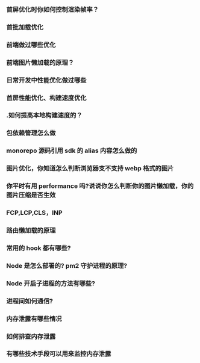 ### 首屏优化时你如何控制渲染帧率？

### 首批加载优化

### 前端做过哪些优化

### 前端图片懒加载的原理？

### 日常开发中性能优化做过哪些

### 首屏性能优化、构建速度优化

### .如何提高本地构建速度的？

### 包依赖管理怎么做

### monorepo 源码引用 sdk 的 alias 内容怎么做的

### 图片优化，你知道怎么判断浏览器支不支持 webp 格式的图片

### 你平时有用 performance 吗?说说你怎么判断你的图片懒加载，你的图片压缩是否生效

### FCP,LCP,CLS，INP

### 路由懒加载的原理

### 常用的 hook 都有哪些?

### Node 是怎么部署的? pm2 守护进程的原理?

### Node 开启子进程的方法有哪些?

### 进程间如何通信?

### 内存泄露有哪些情况

### 如何排查内存泄露

### 有哪些技术手段可以用来监控内存泄露

